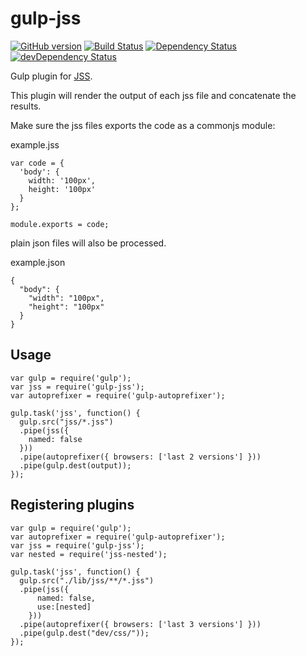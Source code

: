 # gulp-jss

[![GitHub version](https://badge.fury.io/gh/gooy%2Fgulp-jss.svg?style=flat-square)](http://badge.fury.io/gh/gooy%2Fgulp-jss)
[![Build Status](https://travis-ci.org/gooy/gulp-jss.svg?branch=master&style=flat-square)](https://travis-ci.org/gooy/gulp-jss)
[![Dependency Status](https://david-dm.org/gooy/gulp-jss.svg?style=flat-square)](https://david-dm.org/gooy/gulp-jss)
[![devDependency Status](https://david-dm.org/gooy/gulp-jss/dev-status.svg?style=flat-square)](https://david-dm.org/gooy/gulp-jss#info=devDependencies)

Gulp plugin for [JSS](https://github.com/jsstyles/jss).

This plugin will render the output of each jss file and concatenate the results.

Make sure the jss files exports the code as a commonjs module: 

example.jss
  
    var code = {
      'body': {
        width: '100px',
        height: '100px'
      }
    };
    
    module.exports = code;

plain json files will also be processed.

example.json

    {
      "body": {
        "width": "100px",
        "height": "100px"
      }
    }

## Usage

    var gulp = require('gulp');
    var jss = require('gulp-jss');
    var autoprefixer = require('gulp-autoprefixer');
    
    gulp.task('jss', function() {
      gulp.src("jss/*.jss")
      .pipe(jss({
        named: false
      }))
      .pipe(autoprefixer({ browsers: ['last 2 versions'] }))
      .pipe(gulp.dest(output));
    });


## Registering plugins

    var gulp = require('gulp');
    var autoprefixer = require('gulp-autoprefixer');
    var jss = require('gulp-jss');
    var nested = require('jss-nested');
    
    gulp.task('jss', function() {
      gulp.src("./lib/jss/**/*.jss")
      .pipe(jss({
          named: false,
          use:[nested]
        }))
      .pipe(autoprefixer({ browsers: ['last 3 versions'] }))
      .pipe(gulp.dest("dev/css/"));
    });
